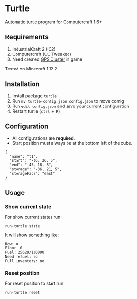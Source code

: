 # Turtle

Automatic turtle program for Computercraft 1.6+

## Requirements

1. IndustrialCraft 2 (IC2)
2. Computercraft (CC:Tweaked)
3. Need created [GPS Cluster](https://github.com/mesour/packager-server/blob/master/docs/en/gps.md) in game

Tested on Minecraft 1.12.2

## Installation

1. Install package `turtle`
2. Run `mv turtle-config.json config.json` to move config
3. Run `edit config.json` and save your current configuration
4. Restart turtle (`ctrl + R`)

## Configuration

- All configurations are **required**.
- Start position must always be at the bottom left of the cube.

```
{
  "name": "t1",
  "start": "-36, 26, 5",
  "end": "-45, 18, 8",
  "storage": "-36, 21, 5",
  "storageFace": "east"
}
```

## Usage

### Show current state

For show current states run:
```
run-turtle state
```
It will show something like:
```
Row: 0
Floor: 0
Fuel: 25629/100000
Need refuel: no
Full inventory: no
```

### Reset position

For reset position to start run:
```
run-turtle reset
```
